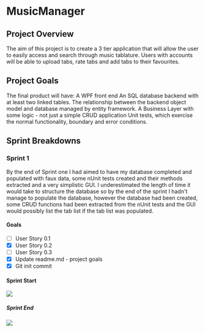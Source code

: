 # MusicManager
## Project Overview 
The aim of this project is to create a 3 tier application that will allow the user to easily access and search through music tablature. Users with accounts will be able to upload tabs, rate tabs and add tabs to their favourites.
## Project Goals
The final product will have:
A WPF front end
An SQL database backend with at least two linked tables.
The relationship between the backend object model and database managed by entity framework.
A Business Layer with some logic - not just a simple CRUD application
Unit tests, which exercise the normal functionality, boundary and error conditions.
## Sprint Breakdowns
### Sprint 1
By the end of Sprint one I had aimed to have my database completed and populated with faux data, some nUnit tests created and their methods extracted and a very simplistic GUI. I underestimated the length of time it would take to structure the database so by the end of the sprint I hadn't manage to populate the database, however the database had been created, some CRUD functions had been extracted from the nUnit tests and the GUI would possibly list the tab list if the tab list was populated.

#### Goals
- [ ] User Story 0.1
- [x] User Story 0.2
- [ ] User Story 0.3
- [x] Update readme.md - project goals
- [x] Git init commit
#### Sprint Start
![](ReadmeImages/Sprint1Start.png)

##### Sprint End
![](ReadmeImages/Sprint1End.png)
